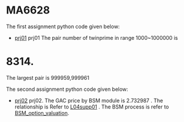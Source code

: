 # MA6628
The first assignment python code given below:
* [prj01](https://github.com/yumengsun3/MA6628/blob/master/prj01) prj01
 The pair number of twinprime in range 1000~1000000 is 
 # 8314.
 The largest pair is 999959,999961

The second assignment python code given below:
* [prj02](https://github.com/yumengsun3/MA6628/blob/master/prj02.ipynb) prj02.
 The GAC price by BSM module is  2.732987 .
 The relationship is Refer to  [L04supp01](https://github.com/songqsh/MA6628v02/blob/master/pdf/L04supp01.pdf) .
 The BSM process is refer to  [BSM_option_valuation](https://github.com/songqsh/MA6628v02/blob/master/BSM_option_valuation.py).
